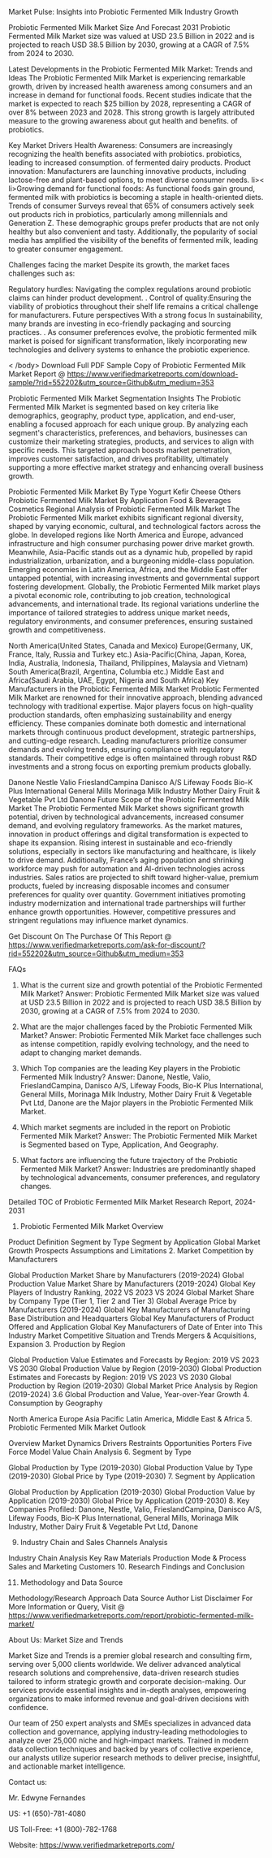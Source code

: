 Market Pulse: Insights into Probiotic Fermented Milk Industry Growth


Probiotic Fermented Milk Market Size And Forecast 2031
Probiotic Fermented Milk Market size was valued at USD 23.5 Billion in 2022 and is projected to reach USD 38.5 Billion by 2030, growing at a CAGR of 7.5% from 2024 to 2030.

Latest Developments in the Probiotic Fermented Milk Market: Trends and Ideas
The Probiotic Fermented Milk Market is experiencing remarkable growth, driven by increased health awareness among consumers and an increase in demand for functional foods. Recent studies indicate that the market is expected to reach $25 billion by 2028, representing a CAGR of over 8% between 2023 and 2028. This strong growth is largely attributed measure to the growing awareness about gut health and benefits. of probiotics.

Key Market Drivers
Health Awareness: Consumers are increasingly recognizing the health benefits associated with probiotics. probiotics, leading to increased consumption. of fermented dairy products.
Product innovation: Manufacturers are launching innovative products, including lactose-free and plant-based options, to meet diverse consumer needs.
li>< li>Growing demand for functional foods: As functional foods gain ground, fermented milk with probiotics is becoming a staple in health-oriented diets.
Trends of consumer
Surveys reveal that 65% of consumers actively seek out products rich in probiotics, particularly among millennials and Generation Z. These demographic groups prefer products that are not only healthy but also convenient and tasty. Additionally, the popularity of social media has amplified the visibility of the benefits of fermented milk, leading to greater consumer engagement.

Challenges facing the market
Despite its growth, the market faces challenges such as:

Regulatory hurdles: Navigating the complex regulations around probiotic claims can hinder product development. .
Control of quality:Ensuring the viability of probiotics throughout their shelf life remains a critical challenge for manufacturers.
Future perspectives
With a strong focus In sustainability, many brands are investing in eco-friendly packaging and sourcing practices. . As consumer preferences evolve, the probiotic fermented milk market is poised for significant transformation, likely incorporating new technologies and delivery systems to enhance the probiotic experience.

< /body>
Download Full PDF Sample Copy of Probiotic Fermented Milk Market Report @ https://www.verifiedmarketreports.com/download-sample/?rid=552202&utm_source=Github&utm_medium=353

Probiotic Fermented Milk Market Segmentation Insights
The Probiotic Fermented Milk Market is segmented based on key criteria like demographics, geography, product type, application, and end-user, enabling a focused approach for each unique group. By analyzing each segment's characteristics, preferences, and behaviors, businesses can customize their marketing strategies, products, and services to align with specific needs. This targeted approach boosts market penetration, improves customer satisfaction, and drives profitability, ultimately supporting a more effective market strategy and enhancing overall business growth.

Probiotic Fermented Milk Market By Type
Yogurt
Kefir
Cheese
Others
Probiotic Fermented Milk Market By Application
Food & Beverages
Cosmetics
Regional Analysis of Probiotic Fermented Milk Market
The Probiotic Fermented Milk market exhibits significant regional diversity, shaped by varying economic, cultural, and technological factors across the globe. In developed regions like North America and Europe, advanced infrastructure and high consumer purchasing power drive market growth. Meanwhile, Asia-Pacific stands out as a dynamic hub, propelled by rapid industrialization, urbanization, and a burgeoning middle-class population. Emerging economies in Latin America, Africa, and the Middle East offer untapped potential, with increasing investments and governmental support fostering development. Globally, the Probiotic Fermented Milk market plays a pivotal economic role, contributing to job creation, technological advancements, and international trade. Its regional variations underline the importance of tailored strategies to address unique market needs, regulatory environments, and consumer preferences, ensuring sustained growth and competitiveness.

North America(United States, Canada and Mexico)
Europe(Germany, UK, France, Italy, Russia and Turkey etc.)
Asia-Pacific(China, Japan, Korea, India, Australia, Indonesia, Thailand, Philippines, Malaysia and Vietnam)
South America(Brazil, Argentina, Columbia etc.)
Middle East and Africa(Saudi Arabia, UAE, Egypt, Nigeria and South Africa)
Key Manufacturers in the Probiotic Fermented Milk Market
Probiotic Fermented Milk Market are renowned for their innovative approach, blending advanced technology with traditional expertise. Major players focus on high-quality production standards, often emphasizing sustainability and energy efficiency. These companies dominate both domestic and international markets through continuous product development, strategic partnerships, and cutting-edge research. Leading manufacturers prioritize consumer demands and evolving trends, ensuring compliance with regulatory standards. Their competitive edge is often maintained through robust R&D investments and a strong focus on exporting premium products globally.

Danone
Nestle
Valio
FrieslandCampina
Danisco A/S
Lifeway Foods
Bio-K Plus International
General Mills
Morinaga Milk Industry
Mother Dairy Fruit & Vegetable Pvt Ltd
Danone
Future Scope of the Probiotic Fermented Milk Market
The Probiotic Fermented Milk Market shows significant growth potential, driven by technological advancements, increased consumer demand, and evolving regulatory frameworks. As the market matures, innovation in product offerings and digital transformation is expected to shape its expansion. Rising interest in sustainable and eco-friendly solutions, especially in sectors like manufacturing and healthcare, is likely to drive demand. Additionally, France’s aging population and shrinking workforce may push for automation and AI-driven technologies across industries. Sales ratios are projected to shift toward higher-value, premium products, fueled by increasing disposable incomes and consumer preferences for quality over quantity. Government initiatives promoting industry modernization and international trade partnerships will further enhance growth opportunities. However, competitive pressures and stringent regulations may influence market dynamics.

Get Discount On The Purchase Of This Report @ https://www.verifiedmarketreports.com/ask-for-discount/?rid=552202&utm_source=Github&utm_medium=353

FAQs
1. What is the current size and growth potential of the Probiotic Fermented Milk Market?
Answer: Probiotic Fermented Milk Market size was valued at USD 23.5 Billion in 2022 and is projected to reach USD 38.5 Billion by 2030, growing at a CAGR of 7.5% from 2024 to 2030.

2. What are the major challenges faced by the Probiotic Fermented Milk Market?
Answer: Probiotic Fermented Milk Market face challenges such as intense competition, rapidly evolving technology, and the need to adapt to changing market demands.

3. Which Top companies are the leading Key players in the Probiotic Fermented Milk Industry?
Answer: Danone, Nestle, Valio, FrieslandCampina, Danisco A/S, Lifeway Foods, Bio-K Plus International, General Mills, Morinaga Milk Industry, Mother Dairy Fruit & Vegetable Pvt Ltd, Danone are the Major players in the Probiotic Fermented Milk Market.

4. Which market segments are included in the report on Probiotic Fermented Milk Market?
Answer: The Probiotic Fermented Milk Market is Segmented based on Type, Application, And Geography.

5. What factors are influencing the future trajectory of the Probiotic Fermented Milk Market?
Answer: Industries are predominantly shaped by technological advancements, consumer preferences, and regulatory changes.

Detailed TOC of Probiotic Fermented Milk Market Research Report, 2024-2031
1. Probiotic Fermented Milk Market Overview

Product Definition
Segment by Type
Segment by Application
Global Market Growth Prospects
Assumptions and Limitations
2. Market Competition by Manufacturers

Global Production Market Share by Manufacturers (2019-2024)
Global Production Value Market Share by Manufacturers (2019-2024)
Global Key Players of Industry Ranking, 2022 VS 2023 VS 2024
Global Market Share by Company Type (Tier 1, Tier 2 and Tier 3)
Global Average Price by Manufacturers (2019-2024)
Global Key Manufacturers of Manufacturing Base Distribution and Headquarters
Global Key Manufacturers of Product Offered and Application
Global Key Manufacturers of Date of Enter into This Industry
Market Competitive Situation and Trends
Mergers & Acquisitions, Expansion
3. Production by Region

Global Production Value Estimates and Forecasts by Region: 2019 VS 2023 VS 2030
Global Production Value by Region (2019-2030)
Global Production Estimates and Forecasts by Region: 2019 VS 2023 VS 2030
Global Production by Region (2019-2030)
Global Market Price Analysis by Region (2019-2024) 3.6 Global Production and Value, Year-over-Year Growth
4. Consumption by Geography

North America
Europe
Asia Pacific
Latin America, Middle East & Africa
5. Probiotic Fermented Milk Market Outlook

Overview
Market Dynamics
Drivers
Restraints
Opportunities
Porters Five Force Model
Value Chain Analysis 
6. Segment by Type

Global Production by Type (2019-2030)
Global Production Value by Type (2019-2030)
Global Price by Type (2019-2030)
7. Segment by Application

Global Production by Application (2019-2030)
Global Production Value by Application (2019-2030)
Global Price by Application (2019-2030)
8. Key Companies Profiled: Danone, Nestle, Valio, FrieslandCampina, Danisco A/S, Lifeway Foods, Bio-K Plus International, General Mills, Morinaga Milk Industry, Mother Dairy Fruit & Vegetable Pvt Ltd, Danone

9. Industry Chain and Sales Channels Analysis

Industry Chain Analysis
Key Raw Materials
Production Mode & Process
Sales and Marketing
Customers
10. Research Findings and Conclusion

11. Methodology and Data Source

Methodology/Research Approach
Data Source
Author List
Disclaimer
For More Information or Query, Visit @ https://www.verifiedmarketreports.com/report/probiotic-fermented-milk-market/

About Us: Market Size and Trends

Market Size and Trends is a premier global research and consulting firm, serving over 5,000 clients worldwide. We deliver advanced analytical research solutions and comprehensive, data-driven research studies tailored to inform strategic growth and corporate decision-making. Our services provide essential insights and in-depth analyses, empowering organizations to make informed revenue and goal-driven decisions with confidence.

Our team of 250 expert analysts and SMEs specializes in advanced data collection and governance, applying industry-leading methodologies to analyze over 25,000 niche and high-impact markets. Trained in modern data collection techniques and backed by years of collective experience, our analysts utilize superior research methods to deliver precise, insightful, and actionable market intelligence.

Contact us:

Mr. Edwyne Fernandes

US: +1 (650)-781-4080

US Toll-Free: +1 (800)-782-1768

Website: https://www.verifiedmarketreports.com/
